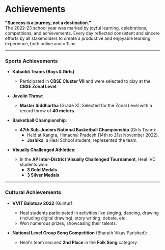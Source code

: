 # Achievements  

**"Success is a journey, not a destination."**  
The 2022-23 school year was marked by joyful learning, celebrations, competitions, and achievements. Every day reflected consistent and sincere efforts by all stakeholders to create a productive and enjoyable learning experience, both online and offline.  

---

### Sports Achievements  

- **Kabaddi Teams (Boys & Girls)**:  
  - Participated in **CBSE Cluster VII** and were selected to play at the **CBSE Zonal Level**.  

- **Javelin Throw**:  
  - **Master Siddhartha** (Grade X): Selected for the Zonal Level with a record throw of **40 meters**.  

- **Basketball Championship**:  
  - **47th Sub-Juniors National Basketball Championship** (Girls Team):  
    - Held at Kangra, Himachal Pradesh (14th to 21st November 2022).  
    - **Joshika**, a Heal School student, represented the team.  

- **Visually Challenged Athletics**:  
  - In the **AP Inter-District Visually Challenged Tournament**, Heal IVC students won:  
    - **3 Gold Medals**  
    - **3 Silver Medals**  

---

### Cultural Achievements  

- **VVIT Balotsav 2022** (Guntur):  
  - Heal students participated in activities like singing, dancing, drawing (including digital drawing), story writing, debate, etc.  
  - Won numerous prizes, showcasing their talents.  

- **National Level Group Song Competition** (Bharath Vikas Parishad):  
  - Heal's team secured **2nd Place** in the **Folk Song** category.  
